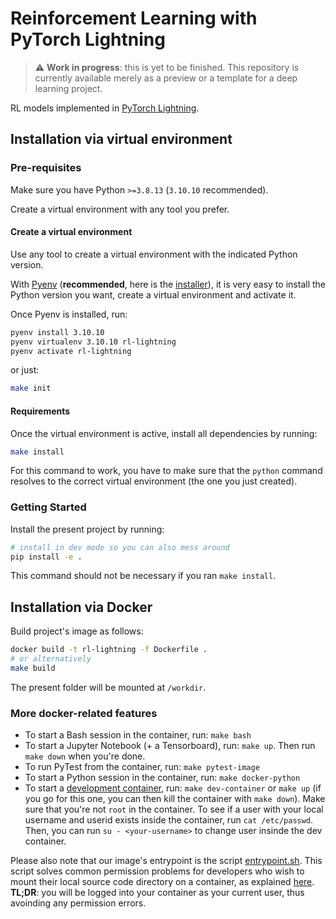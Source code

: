# Reinforcement Learning with PyTorch Lightning

> :warning: **Work in progress**: this is yet to be finished. This repository is currently available merely as a preview or a template for a deep learning project.

RL models implemented in [PyTorch Lightning](https://www.lightning.ai).

## Installation via virtual environment

### Pre-requisites

Make sure you have Python `>=3.8.13` (`3.10.10` recommended).

Create a virtual environment with any tool you prefer.

#### Create a virtual environment

Use any tool to create a virtual environment with the indicated Python version.

With [Pyenv](https://github.com/pyenv/pyenv) (**recommended**, here is the [installer](https://github.com/pyenv/pyenv-installer)), it is very easy to install the Python version you want, create a virtual environment and activate it.

Once Pyenv is installed, run:

```bash
pyenv install 3.10.10
pyenv virtualenv 3.10.10 rl-lightning
pyenv activate rl-lightning
```

or just:

```bash
make init
```

#### Requirements

Once the virtual environment is active, install all dependencies by running:

```bash
make install
```

For this command to work, you have to make sure that the `python` command resolves to the correct virtual environment (the one you just created).

### Getting Started

Install the present project by running:

```bash
# install in dev mode so you can also mess around
pip install -e .
```

This command should not be necessary if you ran `make install`.

## Installation via Docker

Build project's image as follows:

```bash
docker build -t rl-lightning -f Dockerfile .
# or alternatively
make build
```

The present folder will be mounted at `/workdir`.

### More docker-related features

* To start a Bash session in the container, run: `make bash`
* To start a Jupyter Notebook (+ a Tensorboard), run: `make up`. Then run `make down` when you're done.
* To run PyTest from the container, run: `make pytest-image`
* To start a Python session in the container, run: `make docker-python`
* To start a [development container](https://code.visualstudio.com/docs/remote/create-dev-container), run: `make dev-container` or `make up` (if you go for this one, you can then kill the container with `make down`). Make sure that you're not `root` in the container. To see if a user with your local username and userid exists inside the container, run `cat /etc/passwd`. Then, you can run `su - <your-username>` to change user insinde the dev container.

Please also note that our image's entrypoint is the script [entrypoint.sh](./scripts/entrypoint.sh). This script solves common permission problems for developers who wish to mount their local source code directory on a container, as explained [here](https://denibertovic.com/posts/handling-permissions-with-docker-volumes/). **TL;DR**: you will be logged into your container as your current user, thus avoinding any permission errors.

